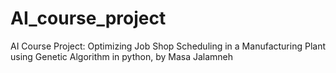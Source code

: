 # AI_course_project
AI Course Project: Optimizing Job Shop Scheduling in a Manufacturing Plant  using Genetic Algorithm
in python, by Masa Jalamneh
